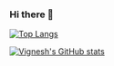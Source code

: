 ### Hi there 👋

<!--
**vigneshpai2003/vigneshpai2003** is a ✨ _special_ ✨ repository because its `README.md` (this file) appears on your GitHub profile.

Here are some ideas to get you started:

- 🔭 I’m currently working on ...
- 🌱 I’m currently learning ...
- 👯 I’m looking to collaborate on ...
- 🤔 I’m looking for help with ...
- 💬 Ask me about ...
- 📫 How to reach me: ...
- 😄 Pronouns: ...
- ⚡ Fun fact: ...
-->
[![Top Langs](https://github-readme-stats.vercel.app/api/top-langs/?username=vigneshpai2003&layout=compact)](https://github.com/vigneshpai2003/github-readme-stats)

[![Vignesh's GitHub stats](https://github-readme-stats.vercel.app/api?username=vigneshpai2003&count_private=true&show_icons=true)](https://github.com/vigneshpai2003/github-readme-stats)
